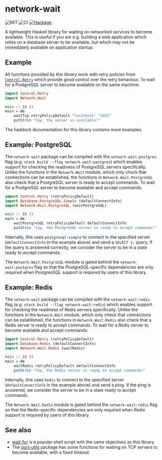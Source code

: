 # network-wait

![MIT](https://img.shields.io/github/license/mbg/network-wait)
![CI](https://github.com/mbg/network-wait/workflows/build/badge.svg?branch=main)
[![Hackage](https://img.shields.io/hackage/v/network-wait)](https://hackage.haskell.org/package/network-wait)

A lightweight Haskell library for waiting on networked services to become available. This is useful if you are e.g. building a web application which relies on a database server to be available, but which may not be immediately available on application startup.

## Example

All functions provided by this library work with retry policies from [`Control.Retry`](https://hackage.haskell.org/package/retry) which provide good control over the retry behaviour. To wait for a PostgreSQL server to become available on the same machine:

```haskell
import Control.Retry
import Network.Wait

main :: IO ()
main = do
    waitTcp retryPolicyDefault "localhost" "5432"
    putStrLn "Yay, the server is available!"
```

The haddock documentation for this library contains more examples.

## Example: PostgreSQL

The `network-wait` package can be compiled with the `network-wait:postgres` flag (e.g. `stack build --flag network-wait:postgres`) which enables support for checking the readiness of PostgreSQL servers specifically. Unlike the functions in the `Network.Wait` module, which only check that connections can be established, the functions in `Network.Wait.PostgreSQL` also check that a PostgreSQL server is ready to accept commands. To wait for a PostgreSQL server to become available and accept commands:

```haskell
import Control.Retry (retryPolicyDefault)
import Database.PostgreSQL.Simple (defaultConnectInfo)
import Network.Wait.PostgreSQL (waitPostgreSQL)

main :: IO ()
main = do
    waitPostgreSQL retryPolicyDefault defaultConnectInfo
    putStrLn "Yay, the PostgreSQL server is ready to accept commands!"
```

Internally, this uses `postgresql-simple` to connect to the specified server (`defaultConnectInfo` in the example above) and send a `SELECT 1;` query. If the query is answered correctly, we consider the server to be in a state ready to accept commands.

The `Network.Wait.PostgreSQL` module is gated behind the `network-wait:postgres` flag so that the PostgreSQL-specific dependencies are only required when PostgresSQL support is required by users of this library.

## Example: Redis

The `network-wait` package can be compiled with the `network-wait:redis` flag (e.g. `stack build --flag network-wait:redis`) which enables support for checking the readiness of Redis servers specifically. Unlike the functions in the `Network.Wait` module, which only check that connections can be established, the functions in `Network.Wait.Redis` also check that a Redis server is ready to accept commands. To wait for a Redis server to become available and accept commands:

```haskell
import Control.Retry (retryPolicyDefault)
import Database.Redis (defaultConnectInfo)
import Network.Wait.Redis (waitRedis)

main :: IO ()
main = do
    waitRedis retryPolicyDefault defaultConnectInfo
    putStrLn "Yay, the Redis server is ready to accept commands!"
```

Internally, this uses `hedis` to connect to the specified server (`defaultConnectInfo` in the example above) and send a ping. If the ping is answered, we consider the server to be in a state ready to accept commands.

The `Network.Wait.Redis` module is gated behind the `network-wait:redis` flag so that the Redis-specific dependencies are only required when Redis support is required by users of this library.

## See also

- [wait-for](https://github.com/eficode/wait-for) is a popular shell script with the same objectives as this library.
- The [port-utils](https://hackage.haskell.org/package/port-utils) package has some functions for waiting on TCP servers to become available, with a fixed timeout.

